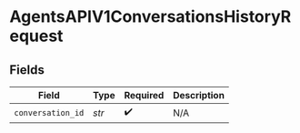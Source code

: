 # AgentsAPIV1ConversationsHistoryRequest


## Fields

| Field              | Type               | Required           | Description        |
| ------------------ | ------------------ | ------------------ | ------------------ |
| `conversation_id`  | *str*              | :heavy_check_mark: | N/A                |